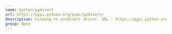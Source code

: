 ```yaml
---
name: python-pydivert
url: https://pypi.python.org/pypi/pydivert/
description: binding to windivert driver. URL : https://pypi.python.org/pypi/pydivert/ Groups : None
group: None
---
```

